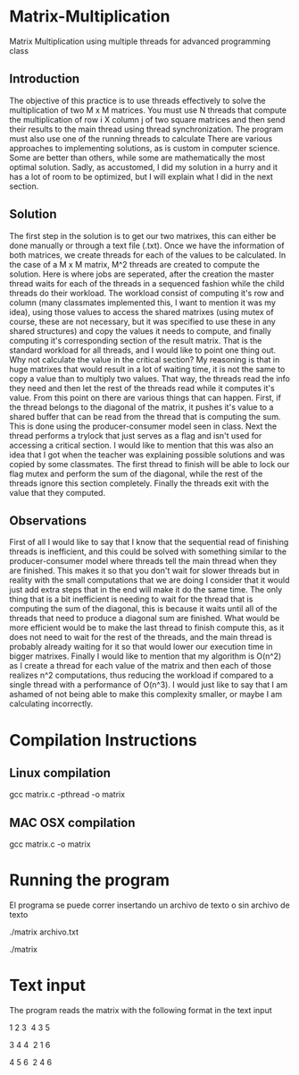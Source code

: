 # Matrix-Multiplication
Matrix Multiplication using multiple threads for advanced programming class

## Introduction
  The objective of this practice is to use threads effectively to solve the multiplication of two M x M matrices. You must use N threads that compute the multiplication of row i X column j of two square matrices and then send their results to the main thread using thread synchronization. The program must also use one of the running threads to calculate  There are various approaches to implementing solutions, as is custom in computer science. Some are better than others, while some are mathematically the most optimal solution. Sadly, as accustomed, I did my solution in a hurry and it has a lot of room to be optimized, but I will explain what I did in the next section. 

## Solution
  The first step in the solution is to get our two matrixes, this can either be done manually or through a text file (.txt). Once we have the information of both matrices, we create threads for each of the values to be calculated. In the case of a M x M matrix, M^2 threads are created to compute the solution. Here is where jobs are seperated, after the creation the master thread waits for each of the threads in a sequenced fashion while the child threads do their workload. The workload consist of computing it's row and column (many classmates implemented this, I want to mention it was my idea), using those values to access the shared matrixes (using mutex of course, these are not necessary, but it was specified to use these in any shared structures) and copy the values it needs to compute, and finally computing it's corresponding section of the result matrix. That is the standard workload for all threads, and I would like to point one thing out. Why not calculate the value in the critical section? My reasoning is that in huge matrixes that would result in a lot of waiting time, it is not the same to copy a value than to multiply two values. That way, the threads read the info they need and then let the rest of the threads read while it computes it's value. From this point on there are various things that can happen. First, if the thread belongs to the diagonal of the matrix, it pushes it's value to a shared buffer that can be read from the thread that is computing the sum. This is done using the producer-consumer model seen in class. Next the thread performs a trylock that just serves as a flag and isn't used for accessing a critical section. I would like to mention that this was also an idea that I got when the teacher was explaining possible solutions and was copied by some classmates. The first thread to finish will be able to lock our flag mutex and perform the sum of the diagonal, while the rest of the threads ignore this section completely. Finally the threads exit with the value that they computed.

## Observations
First of all I would like to say that I know that the sequential read of finishing threads is inefficient, and this could be solved with something similar to the producer-consumer model where threads tell the main thread when they are finished. This makes it so that you don't wait for slower threads but in reality with the small computations that we are doing I consider that it would just add extra steps that in the end will make it do the same time. The only thing that is a bit inefficient is needing to wait for the thread that is computing the sum of the diagonal, this is because it waits until all of the threads that need to produce a diagonal sum are finished. What would be more efficient would be to make the last thread to finish compute this, as it does not need to wait for the rest of the threads, and the main thread is probably already waiting for it so that would lower our execution time in bigger matrixes. Finally I would like to mention that my algorithm is O(n^2) as I create a thread for each value of the matrix and then each of those realizes n^2 computations, thus reducing the workload if compared to a single thread with a performance of O(n^3). I would just like to say that I am ashamed of not being able to make this complexity smaller, or maybe I am calculating incorrectly. 

# Compilation Instructions

## Linux compilation

gcc matrix.c -pthread -o matrix

## MAC OSX compilation

gcc matrix.c -o matrix

# Running the program
El programa se puede correr insertando un archivo de texto o sin archivo de texto

./matrix archivo.txt

./matrix 

# Text input
The program reads the matrix with the following format in the text input 

1 2 3&nbsp;&nbsp;4 3 5

3 4 4&nbsp;&nbsp;2 1 6

4 5 6&nbsp;&nbsp;2 4 6
